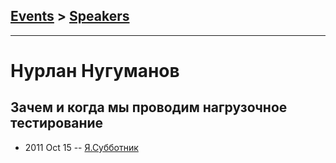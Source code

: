 ## [Events](../README.md) > [Speakers](../speakers.md)
---

# Нурлан Нугуманов

## Зачем и когда мы проводим нагрузочное тестирование
- 2011 Oct 15 -- [Я.Субботник](https://events.yandex.ru/lib/talks/205/)    
